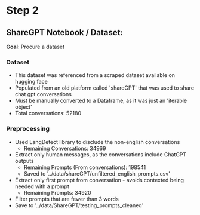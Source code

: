 # Step 2
## ShareGPT Notebook / Dataset:
**Goal**: Procure a dataset 

### Dataset
- This dataset was referenced from a scraped dataset available on hugging face
- Populated from an old platform called 'shareGPT' that was used to share chat gpt conversations
- Must be manually converted to a Dataframe, as it was just an 'iterable object'
- Total conversations: 52180

### Preprocessing
- Used LangDetect library to disclude the non-english conversations
  - Remaining Conversations: 34969
- Extract only human messages, as the conversations include ChatGPT outputs
  - Remaining Prompts (From conversations): 198541
  - Saved to '../data/shareGPT/unfiltered_english_prompts.csv'
- Extract only first prompt from conversation - avoids contexted being needed with a prompt
  - Remaining Prompts: 34920
- Filter prompts that are fewer than 3 words
- Save to '../data/ShareGPT/testing_prompts_cleaned'